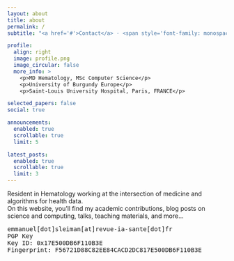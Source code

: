 ```yaml
---
layout: about
title: about
permalink: /
subtitle: "<a href='#'>Contact</a> · <span style='font-family: monospace;'>emmanuel_sleiman[at]etu[dot]ube[dot]fr</span>"

profile:
  align: right
  image: profile.png
  image_circular: false
  more_info: >
    <p>MD Hematology, MSc Computer Science</p>
    <p>University of Burgundy Europe</p>
    <p>Saint-Louis University Hospital, Paris, FRANCE</p>

selected_papers: false
social: true

announcements:
  enabled: true
  scrollable: true
  limit: 5

latest_posts:
  enabled: true
  scrollable: true
  limit: 3
---
```


Resident in Hematology working at the intersection of medicine and algorithms for health data.  
On this website, you’ll find my academic contributions, blog posts on science and computing, talks, teaching materials, and more...

<span style='font-family: monospace;'>
emmanuel[dot]sleiman[at]revue-ia-sante[dot]fr<br>
PGP Key<br>
Key ID: 0x17E500DB6F110B3E<br>
Fingerprint: F56721D88C82EE84CACD2DC817E500DB6F110B3E
</span>

